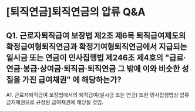 # [퇴직연금]퇴직연금의 압류 Q&A
## Q1. 근로자퇴직급여 보장법 제2조 제6목 퇴직급여제도의 확정급여형퇴직연금과 확정기여형퇴직연금에서 지급되는 일시금 또는 연금이 민사집행법 제246조 제4호의 "급료·연금·봉급·상여금·퇴직금·퇴직연금 그 밖에 이와 비슷한 성질을 가진 급여채권" 에 해당하는가?
A1. 근로자퇴직급여 보장법에서의 퇴직급여(일시금 또는 연금) 또한 민사집행법상 압류금지채권으로 규정된 급여채권에 해당될 것임.
